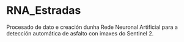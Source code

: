 # RNA_Estradas
Procesado de dato e creación dunha Rede Neuronal Artificial para a detección automática de asfalto con imaxes do Sentinel 2.

